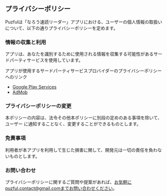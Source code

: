 ## プライバシーポリシー

Puzfulは「なろう速読リーダー」アプリにおける、ユーザーの個人情報の取扱いについて、以下の通りプライバシーポリシーを定めます。

### 情報の収集と利用

アプリは、あなたを識別するために使用される情報を収集する可能性があるサードパーティサービスを使用しています。

アプリが使用するサードパーティサービスプロバイダーのプライバシーポリシーへのリンク

*   [Google Play Services](https://www.google.com/policies/privacy/)
*   [AdMob](https://support.google.com/admob/answer/6128543?hl=en)

### プライバシーポリシーの変更

本ポリシーの内容は、法令その他本ポリシーに別段の定めのある事項を除いて、ユーザー
に通知することなく、変更することができるものとします。

### 免責事項

利用者が本アプリを利用して生じた損害に関して、開発元は一切の責任を負わないものとします。

### お問い合わせ

プライバシーポリシーに関するご質問や提案があれば、お気軽にpuzful.contact@gmail.comまでお問い合わせください。
